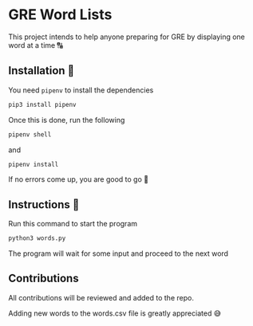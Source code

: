 # GRE Word Lists

This project intends to help anyone preparing for GRE by displaying one word at a time 🔠

## Installation 👾

You need `pipenv` to install the dependencies

```bash
pip3 install pipenv
```

Once this is done, run the following

```bash
pipenv shell
```

and

```bash
pipenv install
```

If no errors come up, you are good to go 🎉

## Instructions 📝

Run this command to start the program

```python
python3 words.py
```

The program will wait for some input and proceed to the next word

## Contributions

All contributions will be reviewed and added to the repo.

Adding new words to the words.csv file is greatly appreciated 😅
